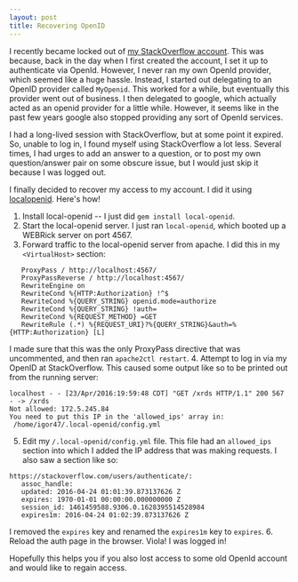 ```yaml
---
layout: post
title: Recovering OpenID
---
```


I recently became locked out of [my StackOverflow account](https://stackoverflow.com/users/153995/igor-serebryany).
This was because, back in the day when I first created the account, I set it up to authenticate via OpenId.
However, I never ran my own OpenId provider, which seemed like a huge hassle.
Instead, I started out delegating to an OpenID provider called `MyOpenid`.
This worked for a while, but eventually this provider went out of business.
I then delegated to google, which actually acted as an openid provider for a little while.
However, it seems like in the past few years google also stopped providing any sort of OpenId services.

I had a long-lived session with StackOverflow, but at some point it expired.
So, unable to log in, I found myself using StackOverflow a lot less.
Several times, I had urges to add an answer to a question, or to post my own question/answer pair on some obscure issue, but I would just skip it because I was logged out.

I finally decided to recover my access to my account.
I did it using [localopenid](https://bogomips.org/local-openid/).
Here's how!

1. Install local-openid -- I just did `gem install local-openid`.
2. Start the local-openid server. I just ran `local-openid`, which booted up a WEBRick server on port 4567.
3. Forward traffic to the local-openid server from apache. I did this in my `<VirtualHost>` section:
```
   ProxyPass / http://localhost:4567/
   ProxyPassReverse / http://localhost:4567/
   RewriteEngine on
   RewriteCond %{HTTP:Authorization} !^$
   RewriteCond %{QUERY_STRING} openid.mode=authorize
   RewriteCond %{QUERY_STRING} !auth=
   RewriteCond %{REQUEST_METHOD} =GET
   RewriteRule (.*) %{REQUEST_URI}?%{QUERY_STRING}&auth=%{HTTP:Authorization} [L]
```
I made sure that this was the only ProxyPass directive that was uncommented, and then ran `apache2ctl restart`.
4. Attempt to log in via my OpenID at StackOverflow. This caused some output like so to be printed out from the running server:
```
localhost - - [23/Apr/2016:19:59:48 CDT] "GET /xrds HTTP/1.1" 200 567
- -> /xrds
Not allowed: 172.5.245.84
You need to put this IP in the 'allowed_ips' array in:
 /home/igor47/.local-openid/config.yml
```
5. Edit my `/.local-openid/config.yml` file.
   This file had an `allowed_ips` section into which I added the IP address that was making requests.
   I also saw a section like so:
```
https://stackoverflow.com/users/authenticate/:
   assoc_handle:
   updated: 2016-04-24 01:01:39.873137626 Z
   expires: 1970-01-01 00:00:00.000000000 Z
   session_id: 1461459588.9306.0.1628395514528984
   expires1m: 2016-04-24 01:02:39.873137626 Z
```
   I removed the `expires` key and renamed the `expires1m` key to `expires`.
6. Reload the auth page in the browser. Viola! I was logged in!

Hopefully this helps you if you also lost access to some old OpenId account and would like to regain access.
